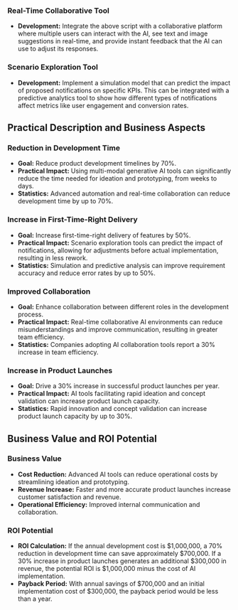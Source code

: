 
### Real-Time Collaborative Tool
- **Development:** Integrate the above script with a collaborative platform where multiple users can interact with the AI, see text and image suggestions in real-time, and provide instant feedback that the AI can use to adjust its responses.

### Scenario Exploration Tool
- **Development:** Implement a simulation model that can predict the impact of proposed notifications on specific KPIs. This can be integrated with a predictive analytics tool to show how different types of notifications affect metrics like user engagement and conversion rates.

## Practical Description and Business Aspects

### Reduction in Development Time
- **Goal:** Reduce product development timelines by 70%.
- **Practical Impact:** Using multi-modal generative AI tools can significantly reduce the time needed for ideation and prototyping, from weeks to days.
- **Statistics:** Advanced automation and real-time collaboration can reduce development time by up to 70%.

### Increase in First-Time-Right Delivery
- **Goal:** Increase first-time-right delivery of features by 50%.
- **Practical Impact:** Scenario exploration tools can predict the impact of notifications, allowing for adjustments before actual implementation, resulting in less rework.
- **Statistics:** Simulation and predictive analysis can improve requirement accuracy and reduce error rates by up to 50%.

### Improved Collaboration
- **Goal:** Enhance collaboration between different roles in the development process.
- **Practical Impact:** Real-time collaborative AI environments can reduce misunderstandings and improve communication, resulting in greater team efficiency.
- **Statistics:** Companies adopting AI collaboration tools report a 30% increase in team efficiency.

### Increase in Product Launches
- **Goal:** Drive a 30% increase in successful product launches per year.
- **Practical Impact:** AI tools facilitating rapid ideation and concept validation can increase product launch capacity.
- **Statistics:** Rapid innovation and concept validation can increase product launch capacity by up to 30%.

## Business Value and ROI Potential

### Business Value
- **Cost Reduction:** Advanced AI tools can reduce operational costs by streamlining ideation and prototyping.
- **Revenue Increase:** Faster and more accurate product launches increase customer satisfaction and revenue.
- **Operational Efficiency:** Improved internal communication and collaboration.

### ROI Potential
- **ROI Calculation:** If the annual development cost is $1,000,000, a 70% reduction in development time can save approximately $700,000. If a 30% increase in product launches generates an additional $300,000 in revenue, the potential ROI is $1,000,000 minus the cost of AI implementation.
- **Payback Period:** With annual savings of $700,000 and an initial implementation cost of $300,000, the payback period would be less than a year.

